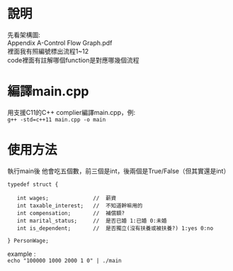# 說明

先看架構圖:  
Appendix A-Control Flow Graph.pdf  
裡面我有照編號標出流程1~12  
code裡面有註解哪個function是對應哪幾個流程  

# 編譯main.cpp
用支援C11的C++ complier編譯main.cpp，例:  
```g++ -std=c++11 main.cpp -o main ```

# 使用方法
 執行main後
 他會吃五個數，前三個是int，後兩個是True/False（但其實還是int）
 
 ```
 typedef struct {
 
    int wages;              //  薪資
    int taxable_interest;   //  不知道幹嘛用的
    int compensation;       //  補償額?
    int marital_status;     //  是否已婚 1:已婚 0:未婚
    int is_dependent;       //  是否獨立(沒有扶養或被扶養?) 1:yes 0:no
    
} PersonWage;
```

 example :  
 ```echo "100000 1000 2000 1 0" | ./main  ```
